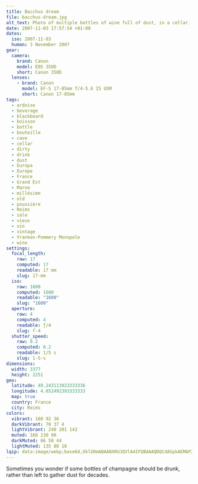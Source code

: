```yaml
---
title: Bacchus dream
file: bacchus-dream.jpg
alt_text: Photo of multiple bottles of wine full of dust, in a cellar.
date: 2007-11-03 17:57:54 +01:00
dates:
  iso: 2007-11-03
  human: 3 November 2007
gear:
  camera:
    brand: Canon
    model: EOS 350D
    short: Canon 350D
  lenses:
    - brand: Canon
      model: EF-S 17-85mm f/4-5.6 IS USM
      short: Canon 17-85mm
tags:
  - ardoise
  - beverage
  - blackboard
  - boisson
  - bottle
  - bouteille
  - cave
  - cellar
  - dirty
  - drink
  - dust
  - Europa
  - Europe
  - France
  - Grand Est
  - Marne
  - millésime
  - old
  - poussière
  - Reims
  - sale
  - vieux
  - vin
  - vintage
  - Vranken-Pommery Monopole
  - wine
settings:
  focal_length:
    raw: 17
    computed: 17
    readable: 17 mm
    slug: 17-mm
  iso:
    raw: 1600
    computed: 1600
    readable: "1600"
    slug: "1600"
  aperture:
    raw: 4
    computed: 4
    readable: ƒ/4
    slug: f-4
  shutter_speed:
    raw: 0.2
    computed: 0.2
    readable: 1/5 s
    slug: 1-5-s
dimensions:
  width: 3377
  height: 2251
geo:
  latitude: 49.243113023333336
  longitude: 4.052492393333333
  map: true
  country: France
  city: Reims
colors:
  vibrant: 160 92 36
  darkVibrant: 70 37 4
  lightVibrant: 240 201 142
  muted: 168 130 90
  darkMuted: 86 58 44
  lightMuted: 135 88 18
lqip: data:image/webp;base64,UklGRmABAABXRUJQVlA4IFQBAAAQDQCdASpkAEMAP22iyFi0rCkqMVebApAtiWNtf1uKc2YAVtxSkCOmeC6ghv4DJcqxFuo0lxo0oAj3ETQtfMr3DmbuFAA828wsJ8nhs4Xf6MrvH8fPnxN2V6DRgUlNLWsS6nSa8fNhYfYLLNH5mz5sAAD+7eEbH5Nx81hgd8/0+hJvTnFginY+TZF6bEKwAf44jkpx08Y1V7ZQ5z+awLArmXoRIuOXrbZzBOPtVru2HwLJ/sef1QEys7lnESCzrr1QcQOSDdjQGs8HrdY1YDqvxSI0eQBKQ360yMBTN5ytF56VY/ZQdFYxI26ONOMYMpXXyn0GmPhqjaAaFRQhc1fpwgPGqbEs2tS3dtyuq7Gg2UFKAFCUiVSJy0KYZ1ovC2W6yhEn3g+Y8C4CZcVOADTkGntX670JeFLf/JwJGgKW7oy0QR0n2maAIHzWYhwkJ0HBAAAA
---
```


Sometimes you wonder if some bottles of champagne should be drunk, rather than left to gather dust for decades.
